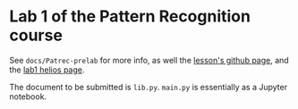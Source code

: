 # Lab 1 of the Pattern Recognition course
See `docs/Patrec-prelab` for more info, as well the [lesson's github page](https://github.com/slp-ntua/patrec-labs), 
and the [lab1 helios page](https://helios.ntua.gr/mod/assign/view.php?id=9836).

The document to be submitted is `lib.py`. `main.py` is essentially as a Jupyter notebook.